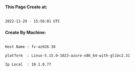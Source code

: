 
   
#### This Page Create at:

```bash

2022-11-29 - 15:56:01 UTC

```

#### Create By Machine:

```bash

Host Name : fv-az626-38

platform  : Linux-5.15.0-1023-azure-x86_64-with-glibc2.31

Ip Local  : 10.1.0.77

```

